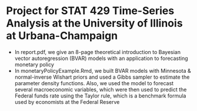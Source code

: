 # Project for STAT 429 Time-Series Analysis at the University of Illinois at Urbana-Champaign
- In report.pdf, we give an 8-page theoretical introduction to Bayesian vector autoregression (BVAR) models with an application to forecasting monetary policy
- In monetaryPolicyExample.Rmd, we built BVAR models with Minnesota & normal-inverse Wishart priors and used a Gibbs sampler to estimate the parameter density functions. Also, we used the model to forecast several macroeconomic variables, which were then used to predict the Federal funds rate using the Taylor rule, which is a benchmark formula used by economists at the Federal Reserve
